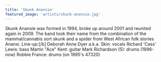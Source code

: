 ```yaml
---
title: 'Skunk Anansie'
featured_image: 'artists/skunk-anansie.jpg'
---
```

Skunk Anansie was formed in 1994, broke up around 2001 and reunited again in 2009.
The band took their name from the combination of the mammal/cannabis sort skunk and a spider from West African folk stories Anansi.
Line-up:[/b]
Deborah Anne Dyer a.k.a. Skin: vocals
Richard 'Cass' Lewis: bass
Martin "Ace" Kent: guitar
Mark Richardson (5): drums (1996-now)
Robbie France: drums (on 1995's 47320)
